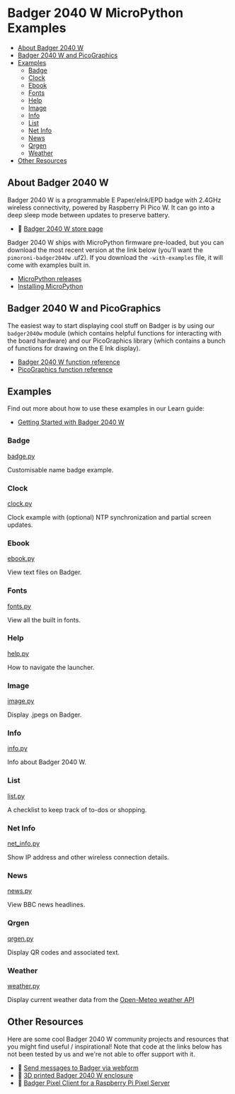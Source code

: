 
# Badger 2040 W MicroPython Examples <!-- omit in toc -->
 
- [About Badger 2040 W](#about-badger-2040-w)
- [Badger 2040 W and PicoGraphics](#badger-2040-w-and-picographics)
- [Examples](#examples)
  - [Badge](#badge)
  - [Clock](#clock)
  - [Ebook](#ebook)
  - [Fonts](#fonts)
  - [Help](#help)
  - [Image](#image)
  - [Info](#info)
  - [List](#list)
  - [Net Info](#net-info)
  - [News](#news)
  - [Qrgen](#qrgen)
  - [Weather](#weather)
- [Other Resources](#other-resources)


## About Badger 2040 W

Badger 2040 W is a programmable E Paper/eInk/EPD badge with 2.4GHz wireless connectivity, powered by Raspberry Pi Pico W. It can go into a deep sleep mode between updates to preserve battery.

- :link: [Badger 2040 W store page](https://shop.pimoroni.com/products/badger-2040-w)

Badger 2040 W ships with MicroPython firmware pre-loaded, but you can download the most recent version at the link below (you'll want the  `pimoroni-badger2040w` .uf2). If you download the `-with-examples` file, it will come with examples built in.

- [MicroPython releases](https://github.com/pimoroni/pimoroni-pico/releases)
- [Installing MicroPython](../../../setting-up-micropython.md)

## Badger 2040 W and PicoGraphics

The easiest way to start displaying cool stuff on Badger is by using our `badger2040w` module (which contains helpful functions for interacting with the board hardware) and our PicoGraphics library (which contains a bunch of functions for drawing on the E Ink display).

- [Badger 2040 W function reference](../../modules/badger2040w/README.md)
- [PicoGraphics function reference](../../modules/picographics/README.md)

## Examples

Find out more about how to use these examples in our Learn guide:

- [Getting Started with Badger 2040 W](https://learn.pimoroni.com/article/getting-started-with-badger-2040-w)

### Badge
[badge.py](examples/badge.py)

Customisable name badge example.

### Clock
[clock.py](examples/clock.py)

Clock example with (optional) NTP synchronization and partial screen updates. 

### Ebook
[ebook.py](examples/ebook.py)

View text files on Badger.

### Fonts
[fonts.py](examples/fonts.py)

View all the built in fonts.

### Help
[help.py](examples/help.py)

How to navigate the launcher.

### Image
[image.py](examples/image.py)

Display .jpegs on Badger.

### Info
[info.py](examples/info.py)

Info about Badger 2040 W.

### List
[list.py](examples/list.py)

A checklist to keep track of to-dos or shopping.

### Net Info
[net_info.py](examples/net_info.py)

Show IP address and other wireless connection details.

### News
[news.py](examples/news.py)

View BBC news headlines.

### Qrgen
[qrgen.py](examples/qrgen.py)

Display QR codes and associated text.

### Weather
[weather.py](examples/weather.py)

Display current weather data from the [Open-Meteo weather API](https://open-meteo.com/)

## Other Resources

Here are some cool Badger 2040 W community projects and resources that you might find useful / inspirational! Note that code at the links below has not been tested by us and we're not able to offer support with it.

- :link: [Send messages to Badger via webform](https://github.com/techcree/Badger2040W/tree/main/webform)
- :link: [3D printed Badger 2040 W enclosure](https://kaenner.de/badger2040w)
- :link: [Badger Pixel Client for a Raspberry Pi Pixel Server](https://github.com/penguintutor/badger-pixel-client)